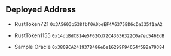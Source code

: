 ## Deployed Address

- RustToken721
  `0x3A5603b538fbf0A0beEF4A6375BD6cDa335f1aA2`

- RustToken1155
  `0x14dbBdCB14e5F62Cd72C43636322C0a7ec546EdB`

- Sample Oracle
  `0x3809CA241937B486e6e16299F94654f59Ba79384`
